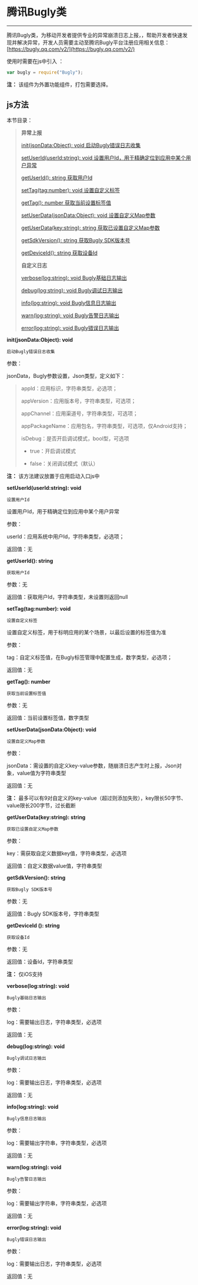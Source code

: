 #  腾讯Bugly类

----------

腾讯Bugly类，为移动开发者提供专业的异常崩溃日志上报，，帮助开发者快速发现并解决异常，开发人员需要主动至腾讯Bugly平台注册应用相关信息：[https://bugly.qq.com/v2/](https://bugly.qq.com/v2/)

使用时需要在js中引入 ：

```javascript
var bugly = require("Bugly"); 
```

**注：** 该组件为外置功能组件，打包需要选择。

<h2 id="cid_1">js方法</h2>  

本节目录：

> **异常上报**
> 
> [init(jsonData:Object): void  启动Bugly错误日志收集](#ff_0)
> 
> [setUserId(userId:string): void  设置用户Id，用于精确定位到应用中某个用户异常 ](#ff_1)
> 
> [getUserId(): string  获取用户Id ](#ff_2)
> 
> [setTag(tag:number): void  设置自定义标签](#ff_3)
> 
> [getTag(): number   获取当前设置标签值](#ff_4)
> 
> [setUserData(jsonData:Object): void  设置自定义Map参数](#ff_5)
> 
> [getUserData(key:string): string  获取已设置自定义Map参数](#ff_6)
> 
> [getSdkVersion(): string  获取Bugly SDK版本号](#ff_7)
> 
> [getDeviceId(): string  获取设备Id](#ff_8)
> 
> 
> **自定义日志**
> 
> [verbose(log:string): void  Bugly基础日志输出](#ff_9)
> 
> [debug(log:string): void  Bugly调试日志输出](#ff_10)
> 
> [info(log:string): void  Bugly信息日志输出](#ff_11)
> 
> [warn(log:string): void  Bugly告警日志输出  ](#ff_12)
> 
> [error(log:string): void  Bugly错误日志输出](#ff_13)



<span id="ff_0">**init(jsonData:Object): void**</span>  

<code>启动Bugly错误日志收集</code>  

参数：  

jsonData，Bugly参数设置，Json类型，定义如下：  

> appId：应用标识，字符串类型，必选项；
> 
> appVersion：应用版本号，字符串类型，可选项；
> 
> appChannel：应用渠道号，字符串类型，可选项；
> 
> appPackageName：应用包名，字符串类型，可选项，仅Android支持；
> 
> isDebug：是否开启调试模式，bool型，可选项
> 
> - true：开启调试模式
> 
> - false：关闭调试模式（默认）

**注：** 该方法建议放置于应用启动入口js中


<span id="ff_1">**setUserId(userId:string): void**</span>  

<code>设置用户Id</code>  

设置用户Id，用于精确定位到应用中某个用户异常

参数：  

userId：应用系统中用户Id，字符串类型，必选项；  

返回值：无



<span id="ff_2">**getUserId(): string**</span>  

<code>获取用户Id</code>  

参数：无

返回值：获取用户Id，字符串类型，未设置则返回null



<span id="ff_3">**setTag(tag:number): void**</span>  

<code>设置自定义标签</code> 

设置自定义标签，用于标明应用的某个场景，以最后设置的标签值为准

参数：  

tag：自定义标签值，在Bugly标签管理中配置生成，数字类型，必选项；  

返回值：无 


<span id="ff_4">**getTag(): number**</span>  

<code>获取当前设置标签值</code>  

参数：无  

返回值：当前设置标签值，数字类型

<span id="ff_5">**setUserData(jsonData:Object): void**</span>  

<code>设置自定义Map参数</code>

参数： 

jsonData：需设置的自定义key-value参数，随崩溃日志产生时上报，Json对象，value值为字符串类型

返回值：无

**注：** 最多可以有9对自定义的key-value（超过则添加失败），key限长50字节、value限长200字节，过长截断 


<span id="ff_6">**getUserData(key:string): string**</span>  

<code>获取已设置自定义Map参数</code>

参数：

key：需获取自定义数据key值，字符串类型，必选项

返回值：自定义数据value值，字符串类型 


<span id="ff_7">**getSdkVersion(): string**</span>  

<code>获取Bugly SDK版本号</code>

参数：无  

返回值：Bugly SDK版本号，字符串类型

<span id="ff_8">**getDeviceId (): string**</span>  

<code>获取设备Id</code>

参数：无 

返回值：设备Id，字符串类型

**注：** 仅iOS支持

<span id="ff_9">**verbose(log:string): void**</span>  

<code>Bugly基础日志输出</code>

参数： 

log：需要输出日志，字符串类型，必选项 

返回值：无


<span id="ff_10">**debug(log:string): void**</span>  

<code>Bugly调试日志输出</code>

参数： 

log：需要输出日志，字符串类型，必选项

返回值：无



<span id="ff_11">**info(log:string): void**</span>  

<code>Bugly信息日志输出</code>

参数：

log：需要输出字符串，字符串类型，必选项

返回值：无


<span id="ff_12">**warn(log:string): void**</span>  

<code>Bugly告警日志输出</code>

参数： 

log：需要输出字符串，字符串类型，必选项

返回值：无


<span id="ff_13">**error(log:string): void**</span>  

<code>Bugly错误日志输出</code>

参数：

log：需要输出日志，字符串类型，必选项

返回值：无
